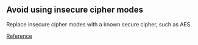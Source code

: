 ## Avoid using insecure cipher modes

Replace insecure cipher modes with a known secure cipher, such as AES.

[Reference](https://docs.openstack.org/bandit/latest/api/bandit.blacklists.html#b304-b305-ciphers-and-modes)

